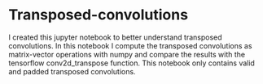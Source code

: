 # Transposed-convolutions
I created this jupyter notebook to better understand transposed convolutions. In this notebook I compute the transposed convolutions as matrix-vector operations with numpy and compare the results with the tensorflow conv2d_transpose function. This notebook only contains valid and padded transposed convolutions.
